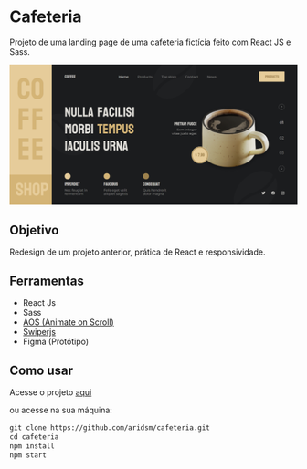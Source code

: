 # Cafeteria

Projeto de uma landing page de uma cafeteria fictícia feito com React JS e Sass.

![homepage](https://github.com/aridsm/cafeteria/blob/master/public/Coffee.png)

## Objetivo

Redesign de um projeto anterior, prática de React e responsividade.

## Ferramentas

- React Js
- Sass
- [AOS (Animate on Scroll)](https://michalsnik.github.io/aos/)
- [Swiperjs](https://swiperjs.com/)
- Figma (Protótipo)

## Como usar

Acesse o projeto [aqui](https://cafeteria-aridsm.netlify.app/)

ou acesse na sua máquina:

``` 
git clone https://github.com/aridsm/cafeteria.git
cd cafeteria
npm install
npm start
```
